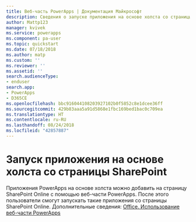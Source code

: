 ```yaml
---
title: Веб-часть PowerApps | Документация Майкрософт
description: Сведения о запуске приложения на основе холста со страницы SharePoint.
author: Mattp123
manager: kvivek
ms.service: powerapps
ms.component: pa-user
ms.topic: quickstart
ms.date: 07/18/2018
ms.author: matp
ms.custom: ''
ms.reviewer: ''
ms.assetid: ''
search.audienceType:
- enduser
search.app:
- PowerApps
- D365CE
ms.openlocfilehash: bbc916044108203927102b0f5852c8e1dcee36ff
ms.sourcegitcommit: 429b83aaa5a91d5868e1fbc169bed1bac0c709ea
ms.translationtype: HT
ms.contentlocale: ru-RU
ms.lasthandoff: 08/24/2018
ms.locfileid: "42857887"
---
```

# <a name="run-a-canvas-app-from-a-sharepoint-page"></a>Запуск приложения на основе холста со страницы SharePoint

Приложения PowerApps на основе холста можно добавить на страницу SharePoint Online с помощью веб-части PowerApps. После этого пользователи смогут запускать такие приложения со страницы SharePoint Online. Дополнительные сведения: [Office. Использование веб-части PowerApps](https://support.office.com/article/use-the-powerapps-web-part-6285f05e-e441-408a-99d7-aa688195cd1c?ui=en-US&rs=en-US&ad=US)
